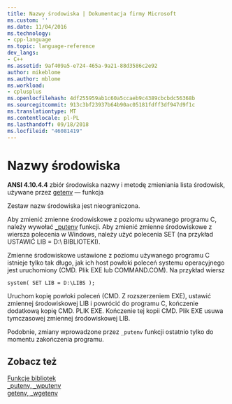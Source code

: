 ```yaml
---
title: Nazwy środowiska | Dokumentacja firmy Microsoft
ms.custom: ''
ms.date: 11/04/2016
ms.technology:
- cpp-language
ms.topic: language-reference
dev_langs:
- C++
ms.assetid: 9af409a5-e724-465a-9a21-88d3586c2e92
author: mikeblome
ms.author: mblome
ms.workload:
- cplusplus
ms.openlocfilehash: 4df255959ab1c60a5ccaeb9c4389cbcbdc56368b
ms.sourcegitcommit: 913c3bf23937b64b90ac05181fdff3df947d9f1c
ms.translationtype: MT
ms.contentlocale: pl-PL
ms.lasthandoff: 09/18/2018
ms.locfileid: "46081419"
---
```

# <a name="environment-names"></a>Nazwy środowiska

**ANSI 4.10.4.4** zbiór środowiska nazwy i metodę zmieniania lista środowisk, używane przez [getenv](../c-runtime-library/reference/getenv-wgetenv.md) — funkcja

Zestaw nazw środowiska jest nieograniczona.

Aby zmienić zmienne środowiskowe z poziomu używanego programu C, należy wywołać [_putenv](../c-runtime-library/reference/putenv-wputenv.md) funkcji. Aby zmienić zmienne środowiskowe z wiersza polecenia w Windows, należy użyć polecenia SET (na przykład USTAWIĆ LIB = D:\ BIBLIOTEKI).

Zmienne środowiskowe ustawione z poziomu używanego programu C istnieje tylko tak długo, jak ich host powłoki poleceń systemu operacyjnego jest uruchomiony (CMD. Plik EXE lub COMMAND.COM). Na przykład wiersz

```
system( SET LIB = D:\LIBS );
```

Uruchom kopię powłoki poleceń (CMD. Z rozszerzeniem EXE), ustawić zmiennej środowiskowej LIB i powrócić do programu C, kończenie dodatkową kopię CMD. PLIK EXE. Kończenie tej kopii CMD. Plik EXE usuwa tymczasowej zmiennej środowiskowej LIB.

Podobnie, zmiany wprowadzone przez `_putenv` funkcji ostatnio tylko do momentu zakończenia programu.

## <a name="see-also"></a>Zobacz też

[Funkcje bibliotek](../c-language/library-functions.md)<br/>
[_putenv, _wputenv](../c-runtime-library/reference/putenv-wputenv.md)<br/>
[getenv, _wgetenv](../c-runtime-library/reference/getenv-wgetenv.md)